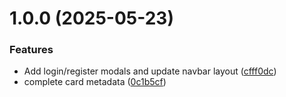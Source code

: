 # 1.0.0 (2025-05-23)


### Features

* Add login/register modals and update navbar layout ([cfff0dc](https://github.com/YaziciBurak/animora-frontend/commit/cfff0dced210eeb01aa0a8ef4b3ff01d3bcf446c))
* complete card metadata ([0c1b5cf](https://github.com/YaziciBurak/animora-frontend/commit/0c1b5cfb6015b7a979adc0f6a7e240d02f6cc29c))
